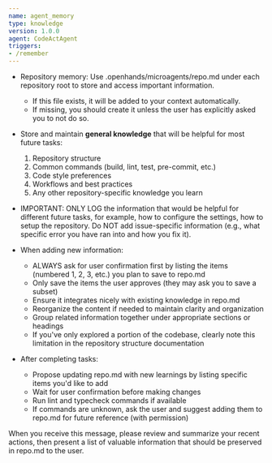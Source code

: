 ```yaml
---
name: agent_memory
type: knowledge
version: 1.0.0
agent: CodeActAgent
triggers:
- /remember
---
```


* Repository memory: Use .openhands/microagents/repo.md under each repository root to store and access important information.
  - If this file exists, it will be added to your context automatically.
  - If missing, you should create it unless the user has explicitly asked you to not do so.

* Store and maintain **general knowledge** that will be helpful for most future tasks:
  1. Repository structure
  2. Common commands (build, lint, test, pre-commit, etc.)
  3. Code style preferences
  4. Workflows and best practices
  5. Any other repository-specific knowledge you learn

* IMPORTANT: ONLY LOG the information that would be helpful for different future tasks, for example, how to configure the settings, how to setup the repository. Do NOT add issue-specific information (e.g., what specific error you have ran into and how you fix it).

* When adding new information:
  - ALWAYS ask for user confirmation first by listing the items (numbered 1, 2, 3, etc.) you plan to save to repo.md
  - Only save the items the user approves (they may ask you to save a subset)
  - Ensure it integrates nicely with existing knowledge in repo.md
  - Reorganize the content if needed to maintain clarity and organization
  - Group related information together under appropriate sections or headings
  - If you've only explored a portion of the codebase, clearly note this limitation in the repository structure documentation

* After completing tasks:
  - Propose updating repo.md with new learnings by listing specific items you'd like to add
  - Wait for user confirmation before making changes
  - Run lint and typecheck commands if available
  - If commands are unknown, ask the user and suggest adding them to repo.md for future reference (with permission)

When you receive this message, please review and summarize your recent actions, then present a list of valuable information that should be preserved in repo.md to the user.
